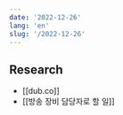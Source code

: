 ```yaml
---
date: '2022-12-26'
lang: 'en'
slug: '/2022-12-26'
---
```


## Research

- [[dub.co]]
- [[방송 장비 담당자로 할 일]]
